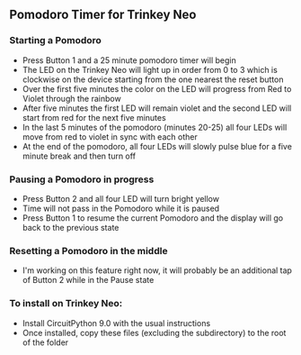 Pomodoro Timer for Trinkey Neo
---

### Starting a Pomodoro

- Press Button 1 and a 25 minute pomodoro timer will begin
- The LED on the Trinkey Neo will light up in order from 0 to 3 which is clockwise on the device starting from the one nearest the reset button
- Over the first five minutes the color on the LED will progress from Red to Violet through the rainbow
- After five minutes the first LED will remain violet and the second LED will start from red for the next five minutes
- In the last 5 minutes of the pomodoro (minutes 20-25) all four LEDs will move from red to violet in sync with each other
- At the end of the pomodoro, all four LEDs will slowly pulse blue for a five minute break and then turn off

### Pausing a Pomodoro in progress

- Press Button 2 and all four LED will turn bright yellow
- Time will not pass in the Pomodoro while it is paused
- Press Button 1 to resume the current Pomodoro and the display will go back to the previous state

### Resetting a Pomodoro in the middle

- I'm working on this feature right now, it will probably be an additional tap of Button 2 while in the Pause state

### To install on Trinkey Neo:

- Install CircuitPython 9.0 with the usual instructions
- Once installed, copy these files (excluding the subdirectory) to the root of the folder
